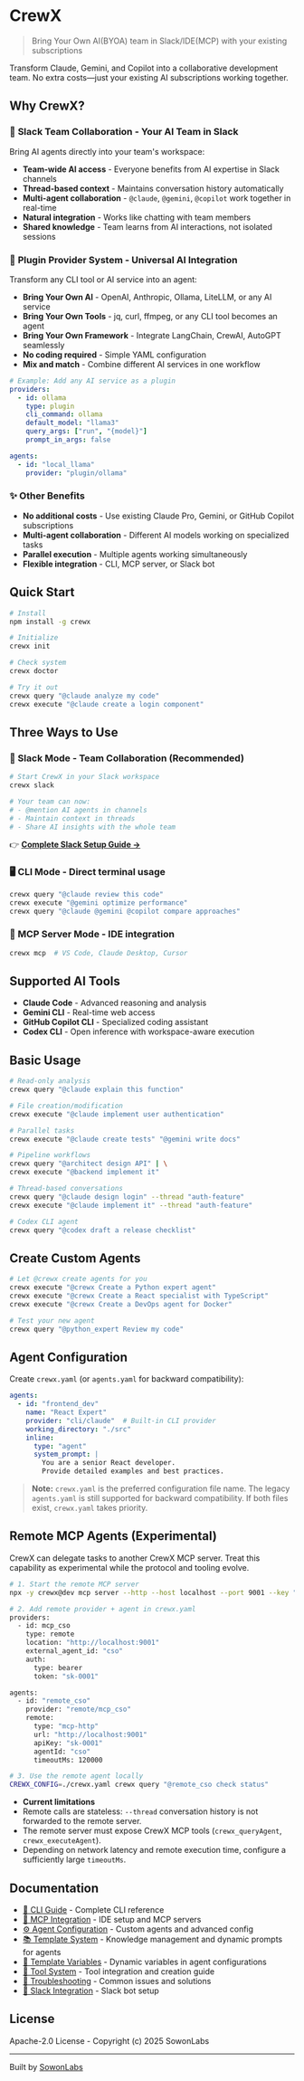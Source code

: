 # CrewX

> Bring Your Own AI(BYOA) team in Slack/IDE(MCP) with your existing subscriptions

Transform Claude, Gemini, and Copilot into a collaborative development team. No extra costs—just your existing AI subscriptions working together.

## Why CrewX?

### 💬 **Slack Team Collaboration** - Your AI Team in Slack
Bring AI agents directly into your team's workspace:
- **Team-wide AI access** - Everyone benefits from AI expertise in Slack channels
- **Thread-based context** - Maintains conversation history automatically
- **Multi-agent collaboration** - `@claude`, `@gemini`, `@copilot` work together in real-time
- **Natural integration** - Works like chatting with team members
- **Shared knowledge** - Team learns from AI interactions, not isolated sessions

### 🔌 **Plugin Provider System** - Universal AI Integration
Transform any CLI tool or AI service into an agent:
- **Bring Your Own AI** - OpenAI, Anthropic, Ollama, LiteLLM, or any AI service
- **Bring Your Own Tools** - jq, curl, ffmpeg, or any CLI tool becomes an agent
- **Bring Your Own Framework** - Integrate LangChain, CrewAI, AutoGPT seamlessly
- **No coding required** - Simple YAML configuration
- **Mix and match** - Combine different AI services in one workflow

```yaml
# Example: Add any AI service as a plugin
providers:
  - id: ollama
    type: plugin
    cli_command: ollama
    default_model: "llama3"
    query_args: ["run", "{model}"]
    prompt_in_args: false

agents:
  - id: "local_llama"
    provider: "plugin/ollama"
```

### ✨ Other Benefits
- **No additional costs** - Use existing Claude Pro, Gemini, or GitHub Copilot subscriptions
- **Multi-agent collaboration** - Different AI models working on specialized tasks
- **Parallel execution** - Multiple agents working simultaneously
- **Flexible integration** - CLI, MCP server, or Slack bot

## Quick Start

```bash
# Install
npm install -g crewx

# Initialize
crewx init

# Check system
crewx doctor

# Try it out
crewx query "@claude analyze my code"
crewx execute "@claude create a login component"
```

## Three Ways to Use

### 💬 Slack Mode - Team Collaboration (Recommended)
```bash
# Start CrewX in your Slack workspace
crewx slack

# Your team can now:
# - @mention AI agents in channels
# - Maintain context in threads
# - Share AI insights with the whole team
```
👉 **[Complete Slack Setup Guide →](./SLACK_INSTALL.md)**

### 🖥️ CLI Mode - Direct terminal usage
```bash
crewx query "@claude review this code"
crewx execute "@gemini optimize performance"
crewx query "@claude @gemini @copilot compare approaches"
```

### 🔌 MCP Server Mode - IDE integration
```bash
crewx mcp  # VS Code, Claude Desktop, Cursor
```

## Supported AI Tools

- **Claude Code** - Advanced reasoning and analysis
- **Gemini CLI** - Real-time web access
- **GitHub Copilot CLI** - Specialized coding assistant
- **Codex CLI** - Open inference with workspace-aware execution

## Basic Usage

```bash
# Read-only analysis
crewx query "@claude explain this function"

# File creation/modification
crewx execute "@claude implement user authentication"

# Parallel tasks
crewx execute "@claude create tests" "@gemini write docs"

# Pipeline workflows
crewx query "@architect design API" | \
crewx execute "@backend implement it"

# Thread-based conversations
crewx query "@claude design login" --thread "auth-feature"
crewx execute "@claude implement it" --thread "auth-feature"

# Codex CLI agent
crewx query "@codex draft a release checklist"
```

## Create Custom Agents

```bash
# Let @crewx create agents for you
crewx execute "@crewx Create a Python expert agent"
crewx execute "@crewx Create a React specialist with TypeScript"
crewx execute "@crewx Create a DevOps agent for Docker"

# Test your new agent
crewx query "@python_expert Review my code"
```

## Agent Configuration

Create `crewx.yaml` (or `agents.yaml` for backward compatibility):

```yaml
agents:
  - id: "frontend_dev"
    name: "React Expert"
    provider: "cli/claude"  # Built-in CLI provider
    working_directory: "./src"
    inline:
      type: "agent"
      system_prompt: |
        You are a senior React developer.
        Provide detailed examples and best practices.
```

> **Note:** `crewx.yaml` is the preferred configuration file name. The legacy `agents.yaml` is still supported for backward compatibility. If both files exist, `crewx.yaml` takes priority.

## Remote MCP Agents (Experimental)

CrewX can delegate tasks to another CrewX MCP server. Treat this capability as experimental while the protocol and tooling evolve.

```bash
# 1. Start the remote MCP server
npx -y crewx@dev mcp server --http --host localhost --port 9001 --key "sk-0001" --log

# 2. Add remote provider + agent in crewx.yaml
providers:
  - id: mcp_cso
    type: remote
    location: "http://localhost:9001"
    external_agent_id: "cso"
    auth:
      type: bearer
      token: "sk-0001"

agents:
  - id: "remote_cso"
    provider: "remote/mcp_cso"
    remote:
      type: "mcp-http"
      url: "http://localhost:9001"
      apiKey: "sk-0001"
      agentId: "cso"
      timeoutMs: 120000

# 3. Use the remote agent locally
CREWX_CONFIG=./crewx.yaml crewx query "@remote_cso check status"
```

- **Current limitations**
- Remote calls are stateless: `--thread` conversation history is not forwarded to the remote server.
- The remote server must expose CrewX MCP tools (`crewx_queryAgent`, `crewx_executeAgent`).
- Depending on network latency and remote execution time, configure a sufficiently large `timeoutMs`.

## Documentation

- [📖 CLI Guide](docs/cli-guide.md) - Complete CLI reference
- [🔌 MCP Integration](docs/mcp-integration.md) - IDE setup and MCP servers
- [⚙️ Agent Configuration](docs/agent-configuration.md) - Custom agents and advanced config
- [📚 Template System](docs/templates.md) - Knowledge management and dynamic prompts for agents
- [📝 Template Variables](docs/template-variables.md) - Dynamic variables in agent configurations
- [🔧 Tool System](docs/tools.md) - Tool integration and creation guide
- [🔧 Troubleshooting](docs/troubleshooting.md) - Common issues and solutions
- [💬 Slack Integration](SLACK_INSTALL.md) - Slack bot setup

## License

Apache-2.0 License - Copyright (c) 2025 SowonLabs

---

Built by [SowonLabs](https://github.com/sowonlabs)
